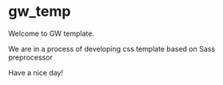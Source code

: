 gw_temp
=======

Welcome to GW template.

We are in a process of developing css template based on Sass preprocessor

Have a nice day!